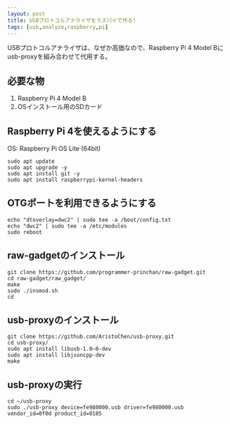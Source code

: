 ```yaml
---
layout: post
title: USBプロトコルアナライザをラズパイで作る!
tags: [usb,analyze,raspberry,pi]
---
```


USBプロトコルアナライザは、なぜか高価なので、Raspberry Pi 4 Model Bにusb-proxyを組み合わせて代用する。

## 必要な物

1. Raspberry Pi 4 Model B
2. OSインストール用のSDカード

## Raspberry Pi 4を使えるようにする

OS: Raspberry Pi OS Lite (64bit) 

```
sudo apt update
sudo apt upgrade -y
sudo apt install git -y
sudo apt install raspberrypi-kernel-headers
```

## OTGポートを利用できるようにする

```
echo "dtoverlay=dwc2" | sudo tee -a /boot/config.txt
echo "dwc2" | sudo tee -a /etc/modules
sudo reboot
```

## raw-gadgetのインストール

```
git clone https://github.com/programmer-princhan/raw-gadget.git
cd raw-gadget/raw_gadget/
make
sudo ./insmod.sh
cd
```

## usb-proxyのインストール

```
git clone https://github.com/AristoChen/usb-proxy.git
cd usb-proxy/
sudo apt install libusb-1.0–0-dev
sudo apt install libjsoncpp-dev
make
```

## usb-proxyの実行

```
cd ~/usb-proxy
sudo ./usb-proxy device=fe980000.usb driver=fe980000.usb vendor_id=0f0d product_id=0185
```
